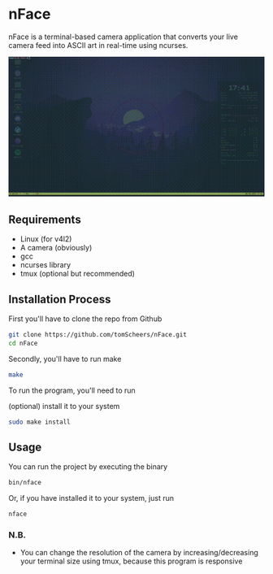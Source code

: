# nFace
nFace is a terminal-based camera application that converts your live camera feed into ASCII art in real-time using ncurses. 

![Video Preview](assets/example.gif)
## Requirements
- Linux (for v4l2)
- A camera (obviously)
- gcc
- ncurses library
- tmux (optional but recommended)

## Installation Process
First you'll have to clone the repo from Github
```bash
git clone https://github.com/tomScheers/nFace.git
cd nFace
```
Secondly, you'll have to run make
```bash
make
```
To run the program, you'll need to run

(optional) install it to your system
```bash
sudo make install
```

## Usage
You can run the project by executing the binary
```bash
bin/nface
```
Or, if you have installed it to your system, just run
```bash
nface
```
### N.B.
- You can change the resolution of the camera by increasing/decreasing your terminal size using tmux, because this program is responsive
